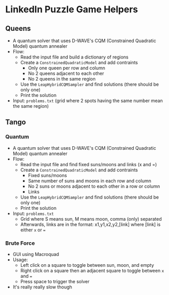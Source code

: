 # LinkedIn Puzzle Game Helpers

## Queens

- A quantum solver that uses D-WAVE's CQM (Constrained Quadratic Model) quantum annealer
- Flow:
    - Read the input file and build a dictionary of regions
    - Create a `ConstrainedQuadraticModel` and add contraints
        - Only one queen per row and column
        - No 2 queens adjacent to each other
        - No 2 queens in the same region
    - Use the `LeapHybridCQMSampler` and find solutions (there should be only one)
    - Print the solution
- Input: `problems.txt` (grid where 2 spots having the same number mean the same region)

## Tango

### Quantum

- A quantum solver that uses D-WAVE's CQM (Constrained Quadratic Model) quantum annealer
- Flow:
    - Read the input file and find fixed suns/moons and links (x and =)
    - Create a `ConstrainedQuadraticModel` and add contraints
        - Fixed suns/moons
        - Same number of suns and moons in each row and column
        - No 2 suns or moons adjacent to each other in a row or column
        - Links
    - Use the `LeapHybridCQMSampler` and find solutions (there should be only one)
    - Print the solution
- Input: `problems.txt`
    - Grid where S means sun, M means moon, comma (only) separated
    - Afterwards, links are in the format: x1,y1,x2,y2,[link] where [link] is either `x` or `=`

### Brute Force

- GUI using Macroquad
- Usage:
    - Left click on a square to toggle between sun, moon, and empty
    - Right click on a square then an adjacent square to toggle between `x` and `=`
    - Press space to trigger the solver
- It's really really slow though